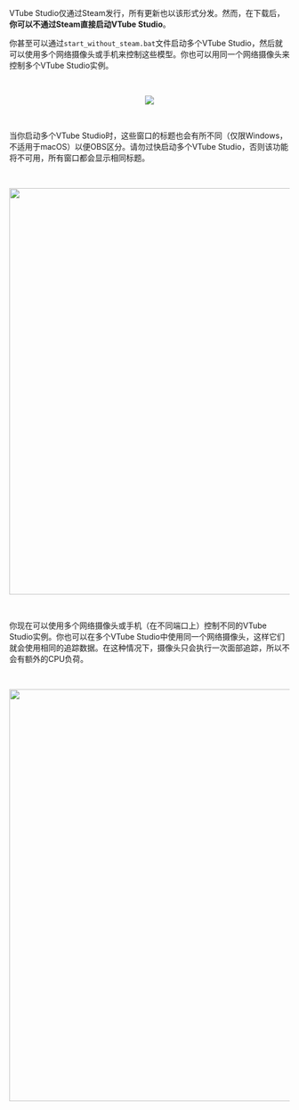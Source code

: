VTube Studio仅通过Steam发行，所有更新也以该形式分发。然而，在下载后，**你可以不通过Steam直接启动VTube Studio**。

你甚至可以通过`start_without_steam.bat`文件启动多个VTube Studio，然后就可以使用多个网络摄像头或手机来控制这些模型。你也可以用同一个网络摄像头来控制多个VTube Studio实例。

<br/>
<p align="center">
  <img src="https://raw.githubusercontent.com/wiki/DenchiSoft/VTubeStudio/img/start_without_steam.png"/>
</p>
<br/>

当你启动多个VTube Studio时，这些窗口的标题也会有所不同（仅限Windows，不适用于macOS）以便OBS区分。请勿过快启动多个VTube Studio，否则该功能将不可用，所有窗口都会显示相同标题。

<br/>
<p align="center">
  <img src="https://raw.githubusercontent.com/wiki/DenchiSoft/VTubeStudio/img/vts_multi_window_title.png" width="730px"/>
</p>
<br/>

你现在可以使用多个网络摄像头或手机（在不同端口上）控制不同的VTube Studio实例。你也可以在多个VTube Studio中使用同一个网络摄像头，这样它们就会使用相同的追踪数据。在这种情况下，摄像头只会执行一次面部追踪，所以不会有额外的CPU负荷。

<br/>
<p align="center">
  <img src="https://raw.githubusercontent.com/wiki/DenchiSoft/VTubeStudio/img/multi_vts.gif" width="740px"/>
</p>
<br/>
